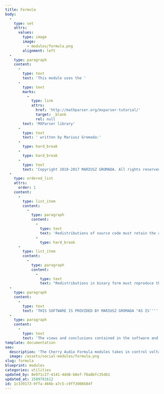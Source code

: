 ```yaml
---
title: Formula
body:
  -
    type: set
    attrs:
      values:
        type: image
        image:
          - modules/formula.png
        alignment: left
  -
    type: paragraph
    content:
      -
        type: text
        text: 'This module uses the '
      -
        type: text
        marks:
          -
            type: link
            attrs:
              href: 'http://mathparser.org/mxparser-tutorial/'
              target: _blank
              rel: null
        text: 'MXParser library'
      -
        type: text
        text: ' written by Mariusz Gromada:'
      -
        type: hard_break
      -
        type: hard_break
      -
        type: text
        text: 'Copyright 2010-2017 MARIUSZ GROMADA. All rights reserved. You may use this software under the condition of Simplified BSD License. Redistribution and use in source and binary forms, with or without modification, are permitted provided that the following conditions are met:'
  -
    type: ordered_list
    attrs:
      order: 1
    content:
      -
        type: list_item
        content:
          -
            type: paragraph
            content:
              -
                type: text
                text: 'Redistributions of source code must retain the above copyright notice, this list of conditions and the following disclaimer.'
              -
                type: hard_break
      -
        type: list_item
        content:
          -
            type: paragraph
            content:
              -
                type: text
                text: "Redistributions in binary form must reproduce the above copyright notice, this list of conditions and the following disclaimer in the documentation and/or other materials provided with the distribution.\_"
  -
    type: paragraph
    content:
      -
        type: text
        text: 'THIS SOFTWARE IS PROVIDED BY MARIUSZ GROMADA "AS IS'''' AND ANY EXPRESS OR IMPLIED WARRANTIES, INCLUDING, BUT NOT LIMITED TO, THE IMPLIED WARRANTIES OF MERCHANTABILITY AND FITNESS FOR A PARTICULAR PURPOSE ARE DISCLAIMED. IN NO EVENT SHALL MARIUSZ GROMADA OR CONTRIBUTORS BE LIABLE FOR ANY DIRECT, INDIRECT, INCIDENTAL, SPECIAL, EXEMPLARY, OR CONSEQUENTIAL DAMAGES (INCLUDING, BUT NOT LIMITED TO, PROCUREMENT OF SUBSTITUTE GOODS OR SERVICES; LOSS OF USE, DATA, OR PROFITS; OR BUSINESS INTERRUPTION) HOWEVER CAUSED AND ON ANY THEORY OF LIABILITY, WHETHER IN CONTRACT, STRICT LIABILITY, OR TORT (INCLUDING NEGLIGENCE OR OTHERWISE) ARISING IN ANY WAY OUT OF THE USE OF THIS SOFTWARE, EVEN IF ADVISED OF THE POSSIBILITY OF SUCH DAMAGE.'
  -
    type: paragraph
    content:
      -
        type: text
        text: 'The views and conclusions contained in the software and documentation are those of the authors and should not be interpreted as representing official policies, either expressed or implied, of MARIUSZ GROMADA.'
template: documentation
seo:
  description: 'The Cherry Audio Formula modules takes in control voltage for variables x,y,z and outputs the result.'
  image: /assets/social-modules/formula.png
slug: formula
blueprint: modules
categories: utilities
updated_by: 8e971c27-4141-4dd8-b8ef-f0a8bfc35d61
updated_at: 1589781612
id: 1c339173-9ffa-466b-a7c5-c9ff3006684f
---
```

